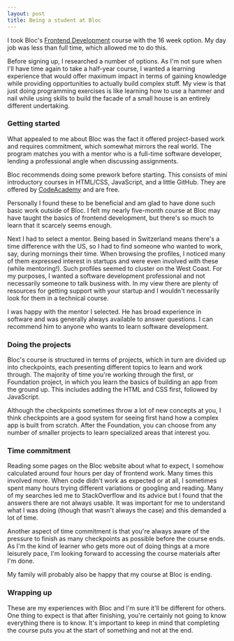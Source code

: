 ```yaml
---
layout: post
title: Being a student at Bloc
---
```


I took Bloc's [Frontend Development](https://www.bloc.io/frontend-development-bootcamp) course with the 16 week option. My day job was less than full time, which allowed me to do this.

Before signing up, I researched a number of options. As I'm not sure when I'll have time again to take a half-year course, I wanted a learning experience that would offer maximum impact in terms of gaining knowledge while providing opportunities to actually build complex stuff. My view is that just doing programming exercises is like learning how to use a hammer and nail while using skills to build the facade of a small house is an entirely different undertaking.

### Getting started

What appealed to me about Bloc was the fact it offered project-based work and requires commitment, which somewhat mirrors the real world. The program matches you with a mentor who is a full-time software developer, lending a professional angle when discussing assignments.

Bloc recommends doing some prework before starting. This consists of mini introductory courses in HTML/CSS, JavaScript, and a little GitHub. They are offered by [CodeAcademy](https://www.codecademy.com) and are free.

Personally I found these to be beneficial and am glad to have done such basic work outside of Bloc. I felt my nearly five-month course at Bloc may have taught the basics of frontend development, but there's so much to learn that it scarcely seems enough. 

Next I had to select a mentor. Being based in Switzerland means there's a time difference with the US, so I had to find someone who wanted to work, say, during mornings their time. When browsing the profiles, I noticed many of them expressed interest in startups and were even involved with these (while mentoring!). Such profiles seemed to cluster on the West Coast. For my purposes, I wanted a software development professional and not necessarily someone to talk business with. In my view there are plenty of resources for getting support with your startup and I wouldn't necessarily look for them in a technical course.

I was happy with the mentor I selected. He has broad experience in software and was generally always available to answer questions. I can recommend him to anyone who wants to learn software development.

### Doing the projects

Bloc's course is structured in terms of projects, which in turn are divided up into checkpoints, each presenting different topics to learn and work through. The majority of time you're working through the first, or Foundation project, in which you learn the basics of building an app from the ground up. This includes adding the HTML and CSS first, followed by JavaScript. 

Although the checkpoints sometimes throw a lot of new concepts at you, I think checkpoints are a good system for seeing first hand how a complex app is built from scratch. After the Foundation, you can choose from any number of smaller projects to learn specialized areas that interest you.

### Time commitment

Reading some pages on the Bloc website about what to expect, I somehow calculated around four hours per day of frontend work. Many times this involved more. When code didn't work as expected or at all, I sometimes spent many hours trying different variations or googling and reading. Many of my searches led me to StackOverflow and its advice but I found that the answers there are not always usable. It was important for me to understand what I was doing (though that wasn't always the case) and this demanded a lot of time.

Another aspect of time commitment is that you're always aware of the pressure to finish as many checkpoints as possible before the course ends. As I'm the kind of learner who gets more out of doing things at a more leisurely pace, I'm looking forward to accessing the course materials after I'm done.

My family will probably also be happy that my course at Bloc is ending.

### Wrapping up

These are my experiences with Bloc and I'm sure it'll be different for others. One thing to expect is that after finishing, you're certainly not going to know everything there is to know. It's important to keep in mind that completing the course puts you at the start of something and not at the end.